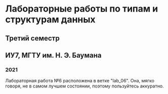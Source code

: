 # Лабораторные работы по типам и структурам данных

## Третий семестр

## ИУ7, МГТУ им. Н. Э. Баумана

### 2021

Лабораторная работа №6 расположена в ветке "lab_06".
Она, мягко говоря, не в самом лучшем состоянии, поэтому пользуйтесь аккуратно.
